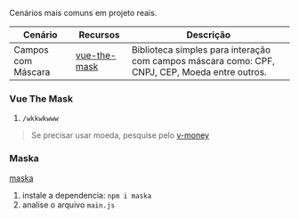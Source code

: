 Cenários mais comuns em projeto reais.

|Cenário|Recursos|Descrição|
|----------|---------|-------|
|Campos com Máscara|[vue-the-mask](https://vuejs-tips.github.io/vue-the-mask/)|Biblioteca simples para interação com campos máscara como: CPF, CNPJ, CEP, Moeda entre outros.|


### Vue The Mask

1. `/wkkwkwww`

> Se precisar usar moeda, pesquise pelo [v-money](https://github.com/vuejs-tips/v-money)


### Maska

[maska](https://beholdr.github.io/maska/#/)

1. instale a dependencia: `npm i maska`
1. analise o arquivo `main.js`